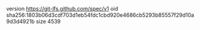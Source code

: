 version https://git-lfs.github.com/spec/v1
oid sha256:1803b06d3cdf703d1eb54fdc1cbd920e4686cb5293b85557f29d10a9d3d4921b
size 4539
